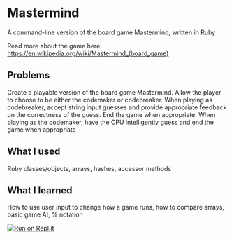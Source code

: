 # Mastermind
A command-line version of the board game Mastermind, written in Ruby

Read more about the game here: https://en.wikipedia.org/wiki/Mastermind_(board_game)

## Problems
Create a playable version of the board game Mastermind. Allow the player to choose to be either the codemaker or codebreaker. When playing as codebreaker, accept string input guesses and provide appropriate feedback on the correctness of the guess. End the game when appropriate. When playing as the codemaker, have the CPU intelligently guess and end the game when appropriate

## What I used
Ruby classes/objects, arrays, hashes, accessor methods

## What I learned
How to use user input to change how a game runs, how to compare arrays, basic game AI, % notation

[![Run on Repl.it](https://repl.it/badge/github/nguyenjessev/mastermind)](https://repl.it/github/nguyenjessev/mastermind)